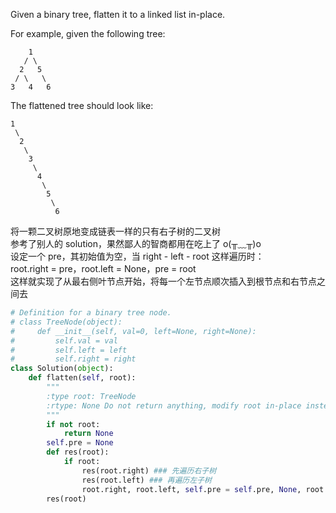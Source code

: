 Given a binary tree, flatten it to a linked list in-place.

For example, given the following tree:
```
    1
   / \
  2   5
 / \   \
3   4   6
```
The flattened tree should look like:
```
1
 \
  2
   \
    3
     \
      4
       \
        5
         \
          6
```
将一颗二叉树原地变成链表一样的只有右子树的二叉树  
参考了别人的 solution，果然鄙人的智商都用在吃上了 o(╥﹏╥)o  
设定一个 pre，其初始值为空，当 right - left - root 这样遍历时：  
root.right = pre，root.left = None，pre = root  
这样就实现了从最右侧叶节点开始，将每一个左节点顺次插入到根节点和右节点之间去
```python
# Definition for a binary tree node.
# class TreeNode(object):
#     def __init__(self, val=0, left=None, right=None):
#         self.val = val
#         self.left = left
#         self.right = right
class Solution(object):
    def flatten(self, root):
        """
        :type root: TreeNode
        :rtype: None Do not return anything, modify root in-place instead.
        """
        if not root:
            return None
        self.pre = None
        def res(root):
            if root:
                res(root.right) ### 先遍历右子树
                res(root.left) ### 再遍历左子树
                root.right, root.left, self.pre = self.pre, None, root  ### 将左节点插入到根节点和右节点之间去
        res(root)
```

